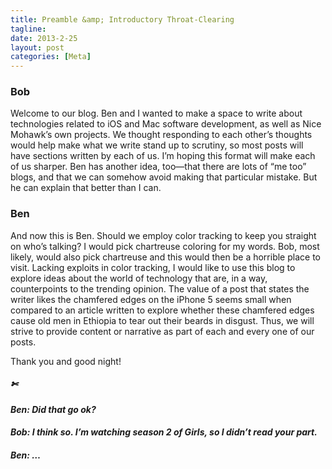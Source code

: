 ```yaml
---
title: Preamble &amp; Introductory Throat-Clearing
tagline:
date: 2013-2-25
layout: post
categories: [Meta]
---
```

### Bob
Welcome to our blog. Ben and I wanted to make a space to write about technologies related to iOS and Mac software development, as well as Nice Mohawk’s own projects. We thought responding to each other’s thoughts would help make what we write stand up to scrutiny, so most posts will have sections written by each of us. I’m hoping this format will make each of us sharper. Ben has another idea, too—that there are lots of “me too” blogs, and that we can somehow avoid making that particular mistake. But he can explain that better than I can.

### Ben
And now this is Ben. Should we employ color tracking to keep you straight on who’s talking? I would pick chartreuse coloring for my words. Bob, most likely, would also pick chartreuse and this would then be a horrible place to visit. Lacking exploits in color tracking, I would like to use this blog to explore ideas about the world of technology that are, in a way, counterpoints to the trending opinion. The value of a post that states the writer likes the chamfered edges on the iPhone 5 seems small when compared to an article written to explore whether these chamfered edges cause old men in Ethiopia to tear out their beards in disgust. Thus, we will strive to provide content or narrative as part of each and every one of our posts.

Thank you and good night!

##### &#x2704;

#### *Ben: Did that go ok?*  
#### *Bob: I think so. I’m watching season 2 of Girls, so I didn’t read your part.*  
#### *Ben: …*  
